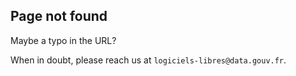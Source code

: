 ## Page not found

Maybe a typo in the URL?

When in doubt, please reach us at `logiciels-libres@data.gouv.fr`.
